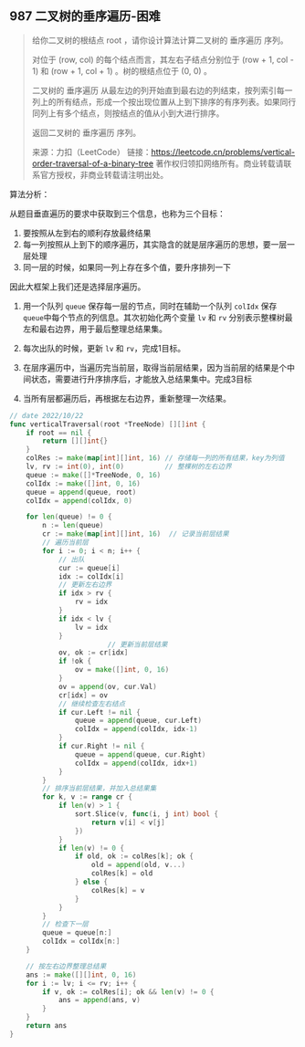 ## 987 二叉树的垂序遍历-困难

> 给你二叉树的根结点 root ，请你设计算法计算二叉树的 垂序遍历 序列。
>
> 对位于 (row, col) 的每个结点而言，其左右子结点分别位于 (row + 1, col - 1) 和 (row + 1, col + 1) 。树的根结点位于 (0, 0) 。
>
> 二叉树的 垂序遍历 从最左边的列开始直到最右边的列结束，按列索引每一列上的所有结点，形成一个按出现位置从上到下排序的有序列表。如果同行同列上有多个结点，则按结点的值从小到大进行排序。
>
> 返回二叉树的 垂序遍历 序列。
>
> 来源：力扣（LeetCode）
> 链接：https://leetcode.cn/problems/vertical-order-traversal-of-a-binary-tree
> 著作权归领扣网络所有。商业转载请联系官方授权，非商业转载请注明出处。



算法分析：

从题目垂直遍历的要求中获取到三个信息，也称为三个目标：

1. 要按照从左到右的顺利存放最终结果
2. 每一列按照从上到下的顺序遍历，其实隐含的就是层序遍历的思想，要一层一层处理
3. 同一层的时候，如果同一列上存在多个值，要升序排列一下



因此大框架上我们还是选择层序遍历。

1. 用一个队列 `queue` 保存每一层的节点，同时在辅助一个队列 `colIdx` 保存 `queue`中每个节点的列信息。其次初始化两个变量 `lv` 和 `rv` 分别表示整棵树最左和最右边界，用于最后整理总结果集。

2. 每次出队的时候，更新 `lv` 和 `rv`，完成1目标。

3. 在层序遍历中，当遍历完当前层，取得当前层结果，因为当前层的结果是个中间状态，需要进行升序排序后，才能放入总结果集中。完成3目标
4. 当所有层都遍历后，再根据左右边界，重新整理一次结果。



```go
// date 2022/10/22
func verticalTraversal(root *TreeNode) [][]int {
    if root == nil {
        return [][]int{}
    }
    colRes := make(map[int][]int, 16) // 存储每一列的所有结果，key为列值
    lv, rv := int(0), int(0)          // 整棵树的左右边界
    queue := make([]*TreeNode, 0, 16)
    colIdx := make([]int, 0, 16)
    queue = append(queue, root)
    colIdx = append(colIdx, 0)

    for len(queue) != 0 {
        n := len(queue)
        cr := make(map[int][]int, 16)  // 记录当前层结果
        // 遍历当前层
        for i := 0; i < n; i++ {
            // 出队
            cur := queue[i]
            idx := colIdx[i]
            // 更新左右边界
            if idx > rv {
                rv = idx
            }
            if idx < lv {
                lv = idx
            }
						// 更新当前层结果
            ov, ok := cr[idx]
            if !ok {
                ov = make([]int, 0, 16)
            }
            ov = append(ov, cur.Val)
            cr[idx] = ov
            // 继续检查左右结点
            if cur.Left != nil {
                queue = append(queue, cur.Left)
                colIdx = append(colIdx, idx-1)
            }
            if cur.Right != nil {
                queue = append(queue, cur.Right)
                colIdx = append(colIdx, idx+1)
            }
        }
        // 排序当前层结果，并加入总结果集
        for k, v := range cr {
            if len(v) > 1 {
                sort.Slice(v, func(i, j int) bool {
                    return v[i] < v[j]
                })
            }
            if len(v) != 0 {
                if old, ok := colRes[k]; ok {
                    old = append(old, v...)
                    colRes[k] = old
                } else {
                    colRes[k] = v
                }
            }
        }
        // 检查下一层
        queue = queue[n:]
        colIdx = colIdx[n:]
    }

    // 按左右边界整理总结果
    ans := make([][]int, 0, 16)
    for i := lv; i <= rv; i++ {
        if v, ok := colRes[i]; ok && len(v) != 0 {
            ans = append(ans, v)
        }
    }
    return ans
}
```